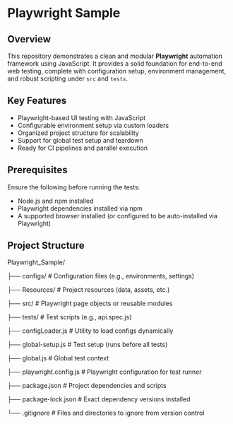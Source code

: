 # Playwright Sample

## Overview
This repository demonstrates a clean and modular **Playwright** automation framework using JavaScript. It provides a solid foundation for end-to-end web testing, complete with configuration setup, environment management, and robust scripting under `src` and `tests`.

## Key Features
- Playwright-based UI testing with JavaScript  
- Configurable environment setup via custom loaders  
- Organized project structure for scalability  
- Support for global test setup and teardown  
- Ready for CI pipelines and parallel execution

## Prerequisites
Ensure the following before running the tests:
- Node.js and npm installed  
- Playwright dependencies installed via npm  
- A supported browser installed (or configured to be auto-installed via Playwright)
## Project Structure
Playwright_Sample/

├── configs/               # Configuration files (e.g., environments, settings)

├── Resources/             # Project resources (data, assets, etc.)

├── src/                   # Playwright page objects or reusable modules

├── tests/                 # Test scripts (e.g., api.spec.js)

├── configLoader.js        # Utility to load configs dynamically

├── global-setup.js        # Test setup (runs before all tests)

├── global.js              # Global test context

├── playwright.config.js   # Playwright configuration for test runner

├── package.json           # Project dependencies and scripts

├── package-lock.json      # Exact dependency versions installed

└── .gitignore             # Files and directories to ignore from version control
